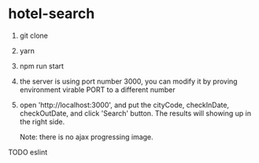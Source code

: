 # hotel-search
1. git clone
2. yarn
3. npm run start
4. the server is using port number 3000, you can modify it by proving environment virable PORT to a different number
5. open 'http://localhost:3000', and put the cityCode, checkInDate, checkOutDate, and click 'Search' button. 
   The results will showing up in the right side.
   
   Note: there is no ajax progressing image.
   
TODO eslint

